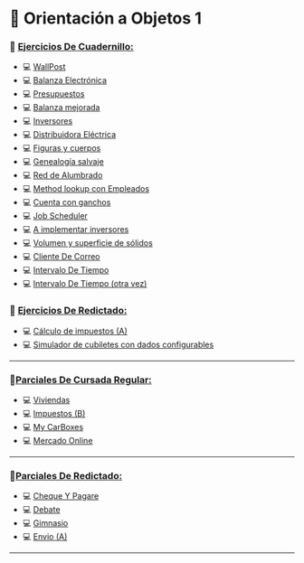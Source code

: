 # 📌 **Orientación a Objetos 1**


### 📄 [Ejercicios De Cuadernillo:]()

- 💻 [WallPost](https://github.com/caroalonso/POO1/tree/main/Ejercicios%20Cuadernillo/1%20WallPost)
- 💻 [Balanza Electrónica](https://github.com/caroalonso/POO1/tree/main/Ejercicios%20Cuadernillo/2%20Balanza%20Electr%C3%B3nica)
- 💻 [Presupuestos](https://github.com/caroalonso/POO1/tree/main/Ejercicios%20Cuadernillo/3%20Presupuestos)
- 💻 [Balanza mejorada](https://github.com/caroalonso/POO1/tree/main/Ejercicios%20Cuadernillo/4%20Balanza%20mejorada)
- 💻 [Inversores](https://github.com/caroalonso/POO1/tree/main/Ejercicios%20Cuadernillo/5%20Inversores)
- 💻 [Distribuidora Eléctrica](https://github.com/caroalonso/POO1/tree/main/Ejercicios%20Cuadernillo/6%20Distribuidora%20El%C3%A9ctrica)
- 💻 [Figuras y cuerpos](https://github.com/caroalonso/POO1/tree/main/Ejercicios%20Cuadernillo/7%20Figuras%20y%20Cuerpos)
- 💻 [Genealogía salvaje](https://github.com/caroalonso/POO1/tree/main/Ejercicios%20Cuadernillo/8%20Genealog%C3%ADa%20salvaje)
- 💻 [Red de Alumbrado](https://github.com/caroalonso/POO1/tree/main/Ejercicios%20Cuadernillo/9%20Red%20de%20Alumbrado)
- 💻 [Method lookup con Empleados](https://github.com/caroalonso/POO1/tree/main/Ejercicios%20Cuadernillo/10%20Method%20lookup%20con%20Empleados)
- 💻 [Cuenta con ganchos](https://github.com/caroalonso/POO1/tree/main/Ejercicios%20Cuadernillo/11%20Cuenta%20con%20ganchos)
- 💻 [Job Scheduler](https://github.com/caroalonso/POO1/tree/main/Ejercicios%20Cuadernillo/12%20Job%20Scheduler)
- 💻 [A implementar inversores](https://github.com/caroalonso/POO1/tree/main/Ejercicios%20Cuadernillo/13%20A%20implementar%20inversores)
- 💻 [Volumen y superficie de sólidos](https://github.com/caroalonso/POO1/tree/main/Ejercicios%20Cuadernillo/14%20Volumen%20y%20superficie%20de%20s%C3%B3lidos)
- 💻 [Cliente De Correo](https://github.com/caroalonso/POO1/tree/main/Ejercicios%20Cuadernillo/15%20Cliente%20De%20Correo)
- 💻 [Intervalo De Tiempo](https://github.com/caroalonso/POO1/tree/main/Ejercicios%20Cuadernillo/16%20Intervalo%20De%20Tiempo)
- 💻 [Intervalo De Tiempo (otra vez)](https://github.com/caroalonso/POO1/tree/main/Ejercicios%20Cuadernillo/17%20Intervalo%20De%20Tiempo%20(otra%20vez))


### 📄 [Ejercicios De Redictado:]() 

- 💻 [Cálculo de impuestos (A)](https://github.com/caroalonso/POO1/tree/main/Ejercicios%20Redicatado/CalculosDeImpuestosA)
- 💻 [Simulador de cubiletes con dados configurables](https://github.com/caroalonso/POO1/tree/main/Ejercicios%20Redicatado/CubileteYdados)

---
### 📍[Parciales De Cursada Regular:]()
- 💻 [Viviendas](https://github.com/caroalonso/POO1/tree/main/Parciales%20Cursada%20Regular/Parcial%20Viviendas)
- 💻 [Impuestos (B)](https://github.com/caroalonso/POO1/tree/main/Parciales%20Cursada%20Regular/Parcial%20Impuestos%20B)
- 💻 [My CarBoxes](https://github.com/caroalonso/POO1/tree/main/Parciales%20Cursada%20Regular/Parcial%20MyCarBoxes)
- 💻 [Mercado Online](https://github.com/caroalonso/POO1/tree/main/Parciales%20Cursada%20Regular/Parcial%20MercadoOnline)

---
### 📍[Parciales  De Redictado:]()

- 💻 [Cheque Y Pagare](https://github.com/caroalonso/POO1/tree/main/Parciales%20Redictado/Parcial%20ChequeyPagare)
- 💻 [Debate](https://github.com/caroalonso/POO1/tree/main/Parciales%20Redictado/Parcial%20Debate)
- 💻 [Gimnasio](https://github.com/caroalonso/POO1/tree/main/Parciales%20Redictado/Parcial%20Gimnasio)
- 💻 [Envio (A)](https://github.com/caroalonso/POO1/tree/main/Parciales%20Redictado/Parcial%20Envio%20A)


---

